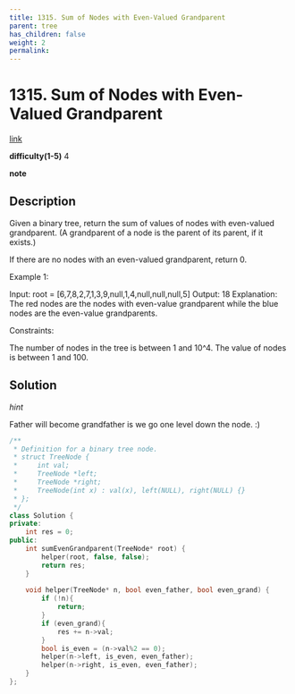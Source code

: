 ```yaml
---
title: 1315. Sum of Nodes with Even-Valued Grandparent
parent: tree
has_children: false
weight: 2
permalink: 
---
```

# 1315. Sum of Nodes with Even-Valued Grandparent
[link](https://leetcode.com/problems/sum-of-nodes-with-even-valued-grandparent/)

**difficulty(1-5)**
4

**note**

## Description
Given a binary tree, return the sum of values of nodes with even-valued grandparent.  (A grandparent of a node is the parent of its parent, if it exists.)

If there are no nodes with an even-valued grandparent, return 0.

 

Example 1:



Input: root = [6,7,8,2,7,1,3,9,null,1,4,null,null,null,5]
Output: 18
Explanation: The red nodes are the nodes with even-value grandparent while the blue nodes are the even-value grandparents.
 

Constraints:

The number of nodes in the tree is between 1 and 10^4.
The value of nodes is between 1 and 100.

## Solution
*hint*

Father will become grandfather is we go one level down the node.  :) 


```c++
/**
 * Definition for a binary tree node.
 * struct TreeNode {
 *     int val;
 *     TreeNode *left;
 *     TreeNode *right;
 *     TreeNode(int x) : val(x), left(NULL), right(NULL) {}
 * };
 */
class Solution {
private:
    int res = 0;
public:
    int sumEvenGrandparent(TreeNode* root) {
        helper(root, false, false);
        return res;
    }
    
    void helper(TreeNode* n, bool even_father, bool even_grand) {
        if (!n){
            return;
        }
        if (even_grand){
            res += n->val;
        }
        bool is_even = (n->val%2 == 0);
        helper(n->left, is_even, even_father);
        helper(n->right, is_even, even_father);
    }
};
```